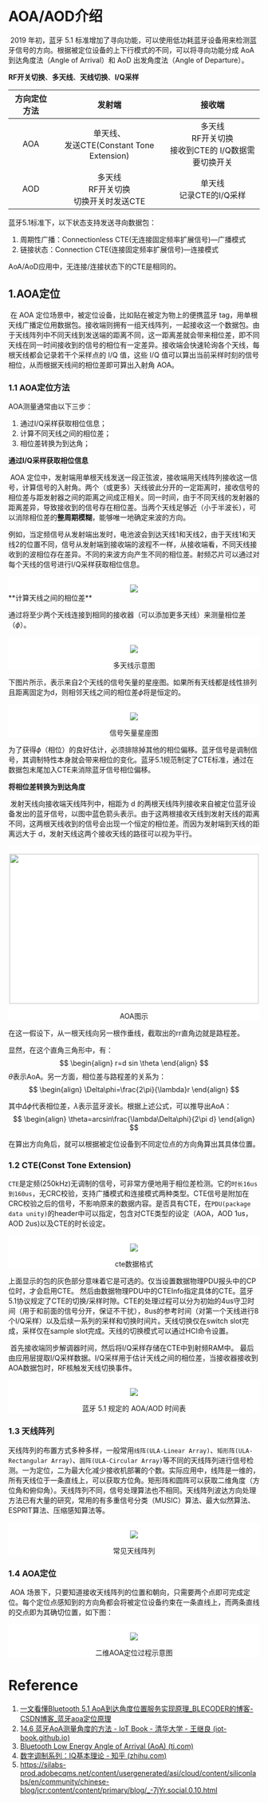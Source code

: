 # AOA/AOD介绍

​	2019 年初，蓝牙 5.1 标准增加了寻向功能，可以使用低功耗蓝牙设备用来检测蓝牙信号的方向。根据被定位设备的上下行模式的不同，可以将寻向功能分成 AoA 到达角度法（Angle of Arrival）和 AoD 出发角度法（Angle of Departure）。

**RF开关切换**、**多天线**、**天线切换**、**I/Q采样**

| 方向定位方法 |                    发射端                     |                           接收端                            |
| :----------: | :-------------------------------------------: | :---------------------------------------------------------: |
|     AOA      | 单天线、<br/>发送CTE(Constant Tone Extension) | 多天线<br />RF开关切换<br />接收到CTE的 I/Q数据需要切换开关 |
|     AOD      | 多天线<br />RF开关切换<br />切换开关时发送CTE |                单天线<br />记录CTE的I/Q采样                 |

蓝牙5.1标准下，以下状态支持发送寻向数据包：

1. 周期性广播：Connectionless CTE(无连接固定频率扩展信号)—广播模式
2. 链接状态：Connection CTE(连接固定频率扩展信号)—连接模式

AoA/AoD应用中，无连接/连接状态下的CTE是相同的。



## 1.AOA定位

​	在 AOA 定位场景中，被定位设备，比如贴在被定为物上的便携蓝牙 tag，用单根天线广播定位用数据包。接收端则拥有一组天线阵列，一起接收这一个数据包。由于天线阵列中不同天线到发送端的距离不同，这一距离差就会带来相位差，即不同天线在同一时间接收到的信号的相位有一定差异。接收端会快速轮询各个天线，每根天线都会记录若干个采样点的 I/Q 值，这些 I/Q 值可以算出当前采样时刻的信号相位，从而根据天线间的相位差即可算出入射角 AOA。

### 1.1 AOA定位方法

AOA测量通常由以下三步：

1. 通过I/Q采样获取相位信息；
2. 计算不同天线之间的相位差；
3. 相位差转换为到达角；

**通过I/Q采样获取相位信息**

​    AOA 定位中，发射端用单根天线发送一段正弦波，接收端用天线阵列接收这一信号，计算信号的入射角。两个（或更多）天线彼此分开的一定距离时，接收信号的相位差与距发射器之间的距离之间成正相关。同一时间，由于不同天线的发射器的距离差异，导致接收到的信号存在相位差。当两个天线足够近（小于半波长），可以消除相位差的**整周期模糊**，能够唯一地确定来波的方向。

​	例如，当定频信号从发射端出发时，电池波会到达天线1和天线2，由于天线1和天线2的位置不同，信号从发射端到接收端的波程不一样，从接收端看，不同天线接收到的波相位存在差异。不同的来波方向产生不同的相位差。射频芯片可以通过对每个天线的信号进行I/Q采样获取相位信息。

<div style="background-color:white;text-align:center;">
    <br/>
    <img src="https://gitee.com/RiskyJR/pic-bed/raw/master/AoA_conversion_to_phase_shift.png">
</div>
**计算天线之间的相位差**

通过将至少两个天线连接到相同的接收器（可以添加更多天线）来测量相位差（$\phi$）。

<div style="background-color:white;text-align:center;">
    <br/>
    <img src="https://gitee.com/RiskyJR/pic-bed/raw/master/AoA_measure_phase.png">
    <p>多天线示意图</p>
</div>

下图片所示，表示来自2个天线的信号矢量的星座图。如果所有天线都是线性排列且距离固定为d，则相邻天线之间的相位差$\phi$​将是恒定的。

<div style="background-color:white;text-align:center;">
    <br/>
    <img src="https://gitee.com/RiskyJR/pic-bed/raw/master/20210728095634.png">
    <p>信号矢量星座图</p>
</div>

为了获得$\phi$（相位）的良好估计，必须排除掉其他的相位偏移。蓝牙信号是调制信号，其调制特性本身就会带来相位的变化。蓝牙5.1规范制定了CTE标准，通过在数据包末尾加入CTE来消除蓝牙信号相位偏移。

**将相位差转换为到达角度**

​	发射天线向接收端天线阵列中，相距为 d 的两根天线阵列接收来自被定位蓝牙设备发出的蓝牙信号，以图中蓝色箭头表示。由于这两根接收天线到发射天线的距离不同，这两根天线收到的信号会出现一个恒定的相位差。而因为发射端到天线的距离远大于 d，发射天线这两个接收天线的路径可以视为平行。

<div style="background-color:white;text-align:center;">
    <br/>
    <img src="https://gitee.com/RiskyJR/pic-bed/raw/master/AoA_position%20(1).png" style="width:500px;height:300px;">
    <p>AOA图示</p>
</div>



在这一假设下，从一根天线向另一根作垂线，截取出的rr直角边就是路程差。

显然，在这个直角三角形中，有：
$$
\begin{align}
r=d sin \theta
\end{align}
$$
$\theta$表示AoA。另一方面，相位差与路程差的关系为：
$$
\begin{align}
\Delta\phi=\frac{2\pi}{\lambda}r
\end{align}
$$

其中${\Delta\phi}$代表相位差，${\lambda}$表示蓝牙波长。根据上述公式，可以推导出AoA：
$$
\begin{align}
\theta=arcsin\frac{\lambda\Delta\phi}{2\pi d}
\end{align}
$$

在算出方向角后，就可以根据被定位设备到不同定位点的方向角算出其具体位置。



### 1.2 CTE(Const Tone Extension)

`CTE`是定频(250kHz)无调制的信号，可非常方便地用于相位差检测。它的`时长16us到160us`，无CRC校验，支持广播模式和连接模式两种类型。CTE信号是附加在CRC校验之后的信号，不影响原来的数据内容。是否具有CTE，在`PDU(package data unity)`的header中可以指定，包含对CTE类型的设定（AOA，AOD 1us，AOD 2us)以及CTE的时长设定。

<div style="background-color:white;text-align:center;">
    <br/>
    <img src="https://gitee.com/RiskyJR/pic-bed/raw/master/20210728101657.png">
    <p>cte数据格式</p>
</div>


​	上面显示的包的灰色部分意味着它是可选的。仅当设置数据物理PDU报头中的CP位时，才会启用CTE。 然后由数据物理PDU中的CTEInfo指定具体的CTE。蓝牙5.1协议规定了CTE的切换/采样时隙。CTE的处理过程可以分为初始的4us守卫时间（用于和前面的信号分开，保证不干扰），8us的参考时间（对第一个天线进行8个I/Q采样）以及后续一系列的采样和切换时间片。天线切换仅在switch slot完成，采样仅在sample slot完成。天线的切换模式可以通过HCI命令设置。

​	首先接收端同步解调器时间，然后将I/Q采样存储在CTE中到射频RAM中。 最后由应用层提取I/Q采样数据。I/Q采样用于估计天线之间的相位差，当接收器接收到AOA数据包时，RF核触发天线切换事件。

<div style="background-color:white;text-align:center;">
    <br/>
    <img src="https://gitee.com/RiskyJR/pic-bed/raw/master/20210728110508.png">
    <p>蓝牙 5.1 规定的 AOA/AOD 时间表</p>
</div>

### 1.3 天线阵列

​	天线阵列的布置方式多种多样，一般常用`线阵(ULA-Linear Array)`、`矩形阵(ULA-Rectangular Array)`、`圆阵(ULA-Circular Array)`等不同的天线阵列进行信号检测。一为定位，二为最大化减少接收机部署的个数。实际应用中，线阵是一维的，所有天线位于一条直线上，可以获取方位角。矩形阵和圆阵可以获取二维角度（方位角和俯仰角）。天线阵列不同，信号处理算法也不相同。天线阵列波达方向处理方法已有大量的研究，常用的有多重信号分类（MUSIC）算法、最大似然算法、ESPRIT算法、压缩感知算法等。

<div style="background-color:white;text-align:center;">
    <br/>
    <img src="https://gitee.com/RiskyJR/pic-bed/raw/master/20210728170705.png">
    <p>常见天线阵列</p>
</div>

### 1.4 AOA定位

​	AOA 场景下，只要知道接收天线阵列的位置和朝向，只需要两个点即可完成定位。每个定位点感知到的方向角都会将被定位设备约束在一条直线上，而两条直线的交点即为其确切位置，如下图：

<div style="background-color:white;text-align:center;">
    <br/>
    <img src="https://gitee.com/RiskyJR/pic-bed/raw/master/AoA_2.png">
    <p>二维AOA定位过程示意图</p>
</div>





# Reference

1. [一文看懂Bluetooth 5.1 AoA到达角度位置服务实现原理_BLECODER的博客-CSDN博客_蓝牙aoa定位原理](https://blog.csdn.net/weixin_42583147/article/details/100574253?utm_medium=distribute.pc_relevant.none-task-blog-2~default~BlogCommendFromMachineLearnPai2~default-4.control&depth_1-utm_source=distribute.pc_relevant.none-task-blog-2~default~BlogCommendFromMachineLearnPai2~default-4.control)
2. [14.6 蓝牙AoA测量角度的方法 - IoT Book - 清华大学 - 王继良 (iot-book.github.io)](https://iot-book.github.io/CH11_Sensing/S5_蓝牙感知/)
3. [Bluetooth Low Energy Angle of Arrival (AoA) (ti.com)](https://dev.ti.com/tirex/content/simplelink_academy_cc2640r2sdk_2_40_03_00/modules/blestack/ble_aoa/ble_aoa.html#2-calculate-the-phase-difference-among-the-antennas)
4. [数字调制系列：IQ基本理论 - 知乎 (zhihu.com)](https://zhuanlan.zhihu.com/p/58119209)
5. https://silabs-prod.adobecqms.net/content/usergenerated/asi/cloud/content/siliconlabs/en/community/chinese-blog/jcr:content/content/primary/blog/_-7jYr.social.0.10.html

